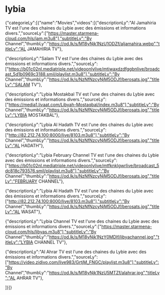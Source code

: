 # lybia
{"categorieLy":[{"name":"Movies","videos":[{"descriptionLy":"Al Jamahiria TV est l'une des chaines du Lybie avec des émissions et informations divers.","sourceLy":["https://master.starmena-cloud.com/hls/jam.m3u8"],"subtitleLy":"By Channel","thumbLy":"https://od.lk/s/M18yNjk1NzU1ODZf/aljamahira.webp","titleLy":"AL JAMAHIRIA TV"},

{"descriptionLy":"Salam TV est l'une des chaines du Lybie avec des émissions et informations divers.","sourceLy":["https://b01c02nl.mediatriple.net/videoonlylive/mtiwaxdzdfggbnlive/broadcast_5d1b0969c3188.smil/playlist.m3u8"],"subtitleLy":"By Channel","thumbLy":"https://od.lk/s/NzNfNzcyNjM5ODJf/berosats.jpg","titleLy":"SALAM TV"},

{"descriptionLy":"Lybia Mostakbal TV est l'une des chaines du Lybie avec des émissions et informations divers.","sourceLy":["https://media1.livaat.com/Libyah-Mostaqbal/index.m3u8"],"subtitleLy":"By Channel","thumbLy":"https://od.lk/s/NzNfNzcyNjM5ODJf/berosats.jpg","titleLy":"LYBIA MOSTAKBAL"},

{"descriptionLy":"Lybia Al Hadath TV est l'une des chaines du Lybie avec des émissions et informations divers.","sourceLy":["http://82.212.74.100:8000/live/8103.m3u8"],"subtitleLy":"By Channel","thumbLy":"https://od.lk/s/NzNfNzcyNjM5ODJf/berosats.jpg","titleLy":"AL HADATH"},

{"descriptionLy":"Lybia February Channel TV est l'une des chaines du Lybie avec des émissions et informations divers.","sourceLy":["https://b01c02nl.mediatriple.net/videoonlylive/mtfknklgwrlive/broadcast_5dc818c793576.smil/playlist.m3u8"],"subtitleLy":"By Channel","thumbLy":"https://od.lk/s/NzNfNzcyNjM5ODJf/berosats.jpg","titleLy":"FEBRUARY CHANNEL"},

{"descriptionLy":"Lybia Al Hadath TV est l'une des chaines du Lybie avec des émissions et informations divers.","sourceLy":["http://82.212.74.100:8000/live/8103.m3u8"],"subtitleLy":"By Channel","thumbLy":"https://od.lk/s/NzNfNzcyNjM5ODJf/berosats.jpg","titleLy":"AL WASAT"},








{"descriptionLy":"Lybia Channel TV est l'une des chaines du Lybie avec des émissions et informations divers.","sourceLy":["https://master.starmena-cloud.com/hls/libyas.m3u8"],"subtitleLy":"By Channel","thumbLy":"https://od.lk/s/M18yNjk1NzY0MDlf/libyachannel.jpg","titleLy":"LYBIA CHANNEL TV"},

{"descriptionLy":"Al Ahrar TV est l'une des chaines du Lybie avec des émissions et informations divers.","sourceLy":["https://video.zidivo.com/live983/GrtjM_FNGC/playlist.m3u8"],"subtitleLy":"By Channel","thumbLy":"https://od.lk/s/M18yNjk1NzU5MTZf/alahrar.jpg","titleLy":"AL AHRAR TV"},





]}]}
